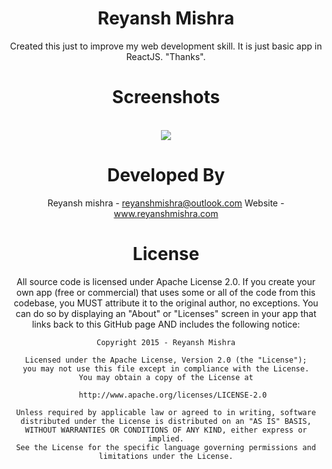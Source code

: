 <center><H1>Reyansh Mishra</H1>
Created this just to improve my web development skill. It is just basic app in ReactJS.
"Thanks".

<H1>Screenshots</H1>
<br>

<img src="https://i.imgur.com/HipIgDX.jpg" >

<H1>Developed By</H1>

Reyansh mishra - reyanshmishra@outlook.com
Website - www.reyanshmishra.com

# License

All source code is licensed under Apache License 2.0. If you create your own app (free or commercial) that uses some or all of the code from this codebase, you MUST attribute it to the original author, no exceptions. You can do so by displaying an "About" or "Licenses" screen in your app that links back to this GitHub page AND includes the following notice:

    Copyright 2015 - Reyansh Mishra

    Licensed under the Apache License, Version 2.0 (the "License");
    you may not use this file except in compliance with the License.
    You may obtain a copy of the License at

       http://www.apache.org/licenses/LICENSE-2.0

    Unless required by applicable law or agreed to in writing, software
    distributed under the License is distributed on an "AS IS" BASIS,
    WITHOUT WARRANTIES OR CONDITIONS OF ANY KIND, either express or implied.
    See the License for the specific language governing permissions and
    limitations under the License.
